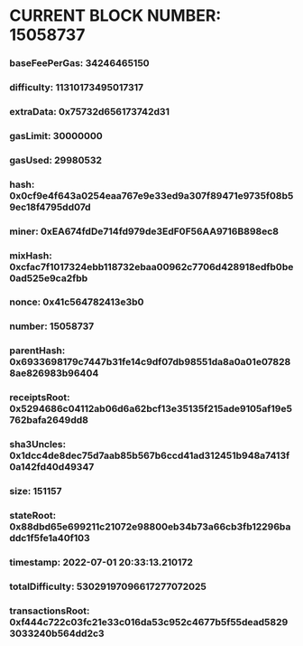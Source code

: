 # CURRENT BLOCK NUMBER: 15058737

### baseFeePerGas: 34246465150
### difficulty: 11310173495017317
### extraData: 0x75732d656173742d31
### gasLimit: 30000000
### gasUsed: 29980532
### hash: 0x0cf9e4f643a0254eaa767e9e33ed9a307f89471e9735f08b59ec18f4795dd07d
### miner: 0xEA674fdDe714fd979de3EdF0F56AA9716B898ec8
### mixHash: 0xcfac7f1017324ebb118732ebaa00962c7706d428918edfb0be0ad525e9ca2fbb
### nonce: 0x41c564782413e3b0
### number: 15058737
### parentHash: 0x6933698179c7447b31fe14c9df07db98551da8a0a01e078288ae826983b96404
### receiptsRoot: 0x5294686c04112ab06d6a62bcf13e35135f215ade9105af19e5762bafa2649dd8
### sha3Uncles: 0x1dcc4de8dec75d7aab85b567b6ccd41ad312451b948a7413f0a142fd40d49347
### size: 151157
### stateRoot: 0x88dbd65e699211c21072e98800eb34b73a66cb3fb12296baddc1f5fe1a40f103
### timestamp: 2022-07-01 20:33:13.210172
### totalDifficulty: 53029197096617277072025
### transactionsRoot: 0xf444c722c03fc21e33c016da53c952c4677b5f55dead58293033240b564dd2c3
